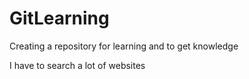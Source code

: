 # GitLearning
Creating a repository for learning and to get knowledge

I have to search a lot of websites
